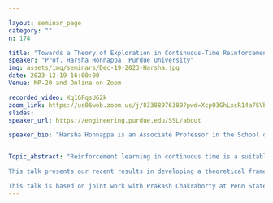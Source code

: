 ```yaml
---

layout: seminar_page
category: ""
n: 174

title: "Towards a Theory of Exploration in Continuous-Time Reinforcement Learning"
speaker: "Prof. Harsha Honnappa, Purdue University" 
img: assets/img/seminars/Dec-19-2023-Harsha.jpg
date: 2023-12-19 16:00:00 
Venue: MP-20 and Online on Zoom

recorded_video: Kq1GFqsU62k
zoom_link: https://us06web.zoom.us/j/83388976389?pwd=XcpO3GhLxsR14a7SVbPx33HQQa1jbt.1
slides: 
speaker_url: https://engineering.purdue.edu/SSL/about

speaker_bio: "Harsha Honnappa is an Associate Professor in the School of Industrial Engineering at Purdue University and a J. Tinsley Oden Visiting Faculty Fellow at the Oden Institute at The University of Texas at Austin. His research interests as an applied probabilist encompass stochastic modeling, optimization and control, with applications to machine learning, simulation and statistical inference. His research is supported by the National Science Foundation, including an NSF CAREER award, and the Purdue Research Foundation. He is an editorial board member at Operations Research, Operations Research Letters and Queueing Systems journals."


Topic_abstract: "Reinforcement learning in continuous time is a suitable learning model for agents interacting with a stochastic environment at ultra-high frequency. However, most of the existing literature on continuous time RL focuses on semimartingale or Markovian environments, which do not accurately represent many real-world ultra-high frequency applications. For example, the volatility of stock market returns can be appropriately modeled as fractional Brownian motion (fBM), and controlled stochastic networks with heavy-tailed service in heavy-traffic are well approximated by reflected fBM processes. These are but two examples across a range of applications in science and engineering. 

This talk presents our recent results in developing a theoretical framework for modeling exploration processes in general continuous time stochastic environments using rough path theory. In continuous time, exploration becomes more complex since randomized policies at each time-step cannot be used to explore. Instead, actions must be continuously randomized in some way. Relaxed controls, in the sense of continuous curves of probability measures in Wasserstein space, provide a natural approach to modeling a randomized exploration process in continuous time. Therefore, we propose and analyze a pathwise relaxed control framework to model exploration in continuous-time reinforcement learning in general stochastic environments. Specifically, we establish the existence and uniqueness of the value function as a solution of a rough Hamilton-Jacobi-Bellman equation. This is our first step towards establishing a comprehensive theory of continuous-time reinforcement learning. As an immediate application of the analysis of the value function, we use it to characterize the optimal exploration-relaxed control for an entropy-regularized objective, which emulates maximum-entropy objectives in discrete-time reinforcement learning. 

This talk is based on joint work with Prakash Chakraborty at Penn State and Samy Tindel at Purdue. This project is supported by the National Science Foundation through grant DMS/2153915."
---
```


